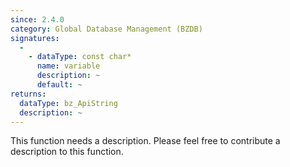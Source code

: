 ```yaml
---
since: 2.4.0
category: Global Database Management (BZDB)
signatures:
  -
    - dataType: const char*
      name: variable
      description: ~
      default: ~
returns:
  dataType: bz_ApiString
  description: ~
---
```


This function needs a description. Please feel free to contribute a description to this function.
